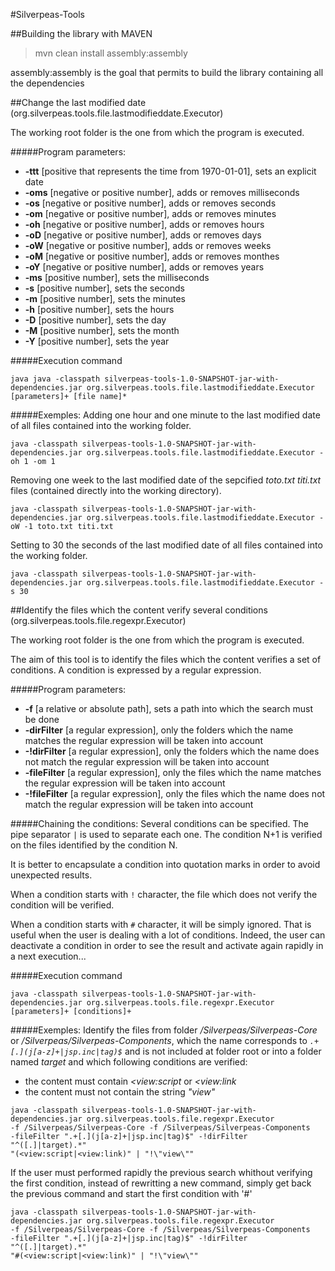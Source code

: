 #Silverpeas-Tools

##Building the library with MAVEN

> mvn clean install assembly:assembly

assembly:assembly is the goal that permits to build the library containing all the dependencies

##Change the last modified date
(org.silverpeas.tools.file.lastmodifieddate.Executor)

The working root folder is the one from which the program is executed.

#####Program parameters:
* **-ttt** [positive that represents the time from 1970-01-01], sets an explicit date
* **-oms** [negative or positive number], adds or removes milliseconds
* **-os** [negative or positive number], adds or removes seconds
* **-om** [negative or positive number], adds or removes minutes
* **-oh** [negative or positive number], adds or removes hours
* **-oD** [negative or positive number], adds or removes days
* **-oW** [negative or positive number], adds or removes weeks
* **-oM** [negative or positive number], adds or removes monthes
* **-oY** [negative or positive number], adds or removes years
* **-ms** [positive number], sets the milliseconds
* **-s** [positive number], sets the seconds
* **-m** [positive number], sets the minutes
* **-h** [positive number], sets the hours
* **-D** [positive number], sets the day
* **-M** [positive number], sets the month
* **-Y** [positive number], sets the year

#####Execution command
```shell
java java -classpath silverpeas-tools-1.0-SNAPSHOT-jar-with-dependencies.jar org.silverpeas.tools.file.lastmodifieddate.Executor [parameters]+ [file name]*
```

#####Exemples:
Adding one hour and one minute to the last modified date of all files contained into the working folder.
```shell
java -classpath silverpeas-tools-1.0-SNAPSHOT-jar-with-dependencies.jar org.silverpeas.tools.file.lastmodifieddate.Executor -oh 1 -om 1
```

Removing one week to the last modified date of the sepcified *toto.txt* *titi.txt* files (contained directly into the working directory).
```shell
java -classpath silverpeas-tools-1.0-SNAPSHOT-jar-with-dependencies.jar org.silverpeas.tools.file.lastmodifieddate.Executor -oW -1 toto.txt titi.txt
```

Setting to 30 the seconds of the last modified date of all files contained into the working folder.
```shell
java -classpath silverpeas-tools-1.0-SNAPSHOT-jar-with-dependencies.jar org.silverpeas.tools.file.lastmodifieddate.Executor -s 30
```

##Identify the files which the content verify several conditions
(org.silverpeas.tools.file.regexpr.Executor)

The working root folder is the one from which the program is executed.

The aim of this tool is to identify the files which the content verifies a set of conditions.
A condition is expressed by a regular expression.

#####Program parameters:
* **-f** [a relative or absolute path], sets a path into which the search must be done
* **-dirFilter** [a regular expression], only the folders which the name matches the regular expression will be taken into account
* **-!dirFilter** [a regular expression], only the folders which the name does not match the regular expression will be taken into account
* **-fileFilter** [a regular expression], only the files which the name matches the regular expression will be taken into account
* **-!fileFilter** [a regular expression], only the files which the name does not match the regular expression will be taken into account

#####Chaining the conditions:
Several conditions can be specified. The pipe separator `|` is used to separate each one.
The condition N+1 is verified on the files identified by the condition N.

It is better to encapsulate a condition into quotation marks in order to avoid unexpected results.

When a condition starts with `!` character, the file which does not verify the condition will be verified.

When a condition starts with `#` character, it will be simply ignored.
That is useful when the user is dealing with a lot of conditions. Indeed, the user can deactivate a condition in order to see the result and activate again rapidly in a next execution...

#####Execution command
```shell
java -classpath silverpeas-tools-1.0-SNAPSHOT-jar-with-dependencies.jar org.silverpeas.tools.file.regexpr.Executor [parameters]+ [conditions]+
```

#####Exemples:
Identify the files from folder _/Silverpeas/Silverpeas-Core_ or _/Silverpeas/Silverpeas-Components_, which the name corresponds to _`.+[.](j[a-z]+|jsp.inc|tag)$`_ and is not included at folder root or into a folder named _target_ and which following conditions are verified:
- the content must contain _<view:script_ or _<view:link_
- the content must not contain the string _"view"_
```shell
java -classpath silverpeas-tools-1.0-SNAPSHOT-jar-with-dependencies.jar org.silverpeas.tools.file.regexpr.Executor
-f /Silverpeas/Silverpeas-Core -f /Silverpeas/Silverpeas-Components
-fileFilter ".+[.](j[a-z]+|jsp.inc|tag)$" -!dirFilter "^([.]|target).*"
"(<view:script|<view:link)" | "!\"view\""
```

If the user must performed rapidly the previous search whithout verifying the first condition, instead of rewritting a new command, simply get back the previous command and start the first condition with '#'
```shell
java -classpath silverpeas-tools-1.0-SNAPSHOT-jar-with-dependencies.jar org.silverpeas.tools.file.regexpr.Executor
-f /Silverpeas/Silverpeas-Core -f /Silverpeas/Silverpeas-Components
-fileFilter ".+[.](j[a-z]+|jsp.inc|tag)$" -!dirFilter "^([.]|target).*"
"#(<view:script|<view:link)" | "!\"view\""
```
